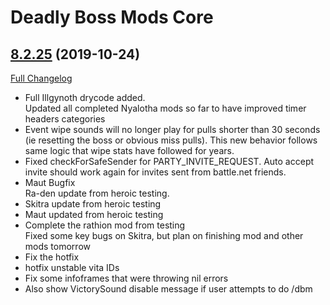# Deadly Boss Mods Core

## [8.2.25](https://github.com/DeadlyBossMods/DeadlyBossMods/tree/8.2.25) (2019-10-24)
[Full Changelog](https://github.com/DeadlyBossMods/DeadlyBossMods/compare/8.2.24...8.2.25)

- Full Illgynoth drycode added.  
    Updated all completed Nyalotha mods so far to have improved timer headers categories  
- Event wipe sounds will no longer play for pulls shorter than 30 seconds (ie resetting the boss or obvious miss pulls). This new behavior follows same logic that wipe stats have followed for years.  
- Fixed checkForSafeSender for PARTY\_INVITE\_REQUEST. Auto accept invite should work again for invites sent from battle.net friends.  
- Maut Bugfix  
    Ra-den update from heroic testing.  
- Skitra update from heroic testing  
- Maut updated from heroic testing  
- Complete the rathion mod from testing  
    Fixed some key bugs on Skitra, but plan on finishing mod and other mods tomorrow  
- Fix the hotfix  
- hotfix unstable vita IDs  
- Fix some infoframes that were throwing nil errors  
- Also show VictorySound disable message if user attempts to do /dbm  
